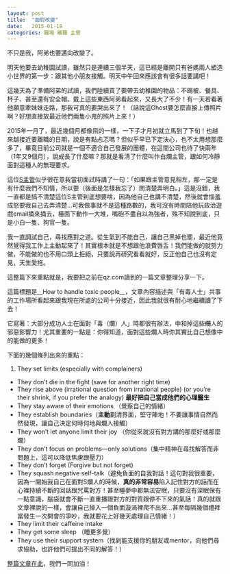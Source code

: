 ```yaml
---
layout: post
title:  "面對改變"
date:   2015-01-18
categories: 職場 離職 主管
---
```


不只是我，阿弟也要邁向改變了。

明天他要去幼稚園試讀，雖然只是連續三個半天，這已經是離開只有爸媽兩人塑造小世界的第一步：跟其他小朋友接觸。明天中午回來應該會有很多話要講吧！

這幾天為了準備阿弟的試讀，我們陸續買了要帶去幼稚園的物品：不踢被、餐具、杯子、甚至還有安全帽。戴上這些東西阿弟看起來，又長大了不少！有一天若看著他願意牽妹妹走路，那我可真的要哭出來了！（話說這Ghost要怎麼直接上傳照片啊？好想直接放最近他們兩隻小鬼的照片上來！）

2015年一月了，最近幾個月都像飛的一樣，一下子才月初就立馬到了下旬！也越來越接近要離職的日期，說是有點忐忑嗎？但似乎早已下定決心，也不太用想那麼多了，畢竟目前公司就是一個不適合自己發展的團體，在這間公司也待了快兩年（1年又9個月），說成長了什麼嘛？那就是看清了什麼叫作白爛主管，跟如何冷靜面對這種人的無理要求。

這位[S主管](https://www.linkedin.com/in/simon-lu-24538b5b/)似乎很在意我當初面試時講了一句：「如果跟主管意見相左，那一定是有什麼我們不知情，所以要（後面是怎樣我忘了）問清楚弄明白。」這是沒錯，我一直都是搞不清楚這位S主管到底想要啥，因為他自己也講不清楚，然後就會惱羞成怒要我自己去弄清楚...可我做事就不是這種路數的，我可沒有時間陪他玩政治遊戲email捅來捅去，檯面下動作一大堆，嘴砲不盡自以為強者，殊不知說到底，只是小白一隻、狗官一隻。

我一直調試自己，尋找應對之道。從生氣到不能自己，讓自己黑掉也罷，最近他竟然覺得我工作上主動起來了！其實根本就是不想跟他浪費唇舌！我們能做的就努力做，不能做的也不用口頭上拒絕，只要說再研究看看就好，反正他自己也沒有定見，天生愛拖。

這整篇下來重點就是，我要把之前在qz.com讀到的一篇文章整理分享一下。

這篇標題是__How to handle toxic people__，文章內容描述與「有毒人士」共事的工作場所看起來跟我現在所處的公司十分接近，因此我就很有耐心地繼續讀了下去！

它寫著：大部分成功人士在面對「毒（爛）人」時都很有辦法，中和掉這些~~爛~~人的邪惡影響力！尤其重要的一點是：你得知道，面對這些爛人時你其實比自己想像中的能做的更多！

下面的幾個條列出來的重點：

1. They set limits (especially with complainers)
- They don’t die in the fight (save for another right time)
- They rise above (irrational question from irrational people) (or you’re their shrink, if you prefer the analogy) **最好把自己當成他們的心理醫生**
- They stay aware of their emotions （覺察自己的情緒）
- They establish boundaries（**主動**劃清界面，堅守陣地！不要讓事情自然而然發現，讓自己決定何時何地與爛人接觸）
- They won’t let anyone limit their joy （你從來就沒有對方講的那麼好或那麼爛）
- They don’t focus on problems—only solutions（集中精神在尋找解答而非問題上，這可以降低焦慮跟壓力）
- They don’t forget (Forgive but not forget)
- They squash negative self-talk（避免負面的自我對話！這句對我很重要，因為一開始我自己在面對S爛人的時候，**真的非常容易**陷入記住對方的話而在心裡持續不斷的回話跟咒罵對方！甚至睡夢中都無法安眠，只要沒有深眠保有一點意識，腦袋就會不斷一直重播跟對方的對質跟停不下來的氣話！真的就跟文章裡說的一樣，會讓自己掉入一個負面漩渦裡爬不出來...甚至每隔幾個禮拜當發生一次開會的爭吵，我就要花上好幾天處理自己情緒！）
- They limit their caffeine intake
- They get some sleep （睡更多覺）
- They use their support system（找到能支援你的朋友或mentor，向他們尋求協助，也許他們可提出不同的解答！）

[整篇文章在此](http://qz.com/285758)，我們一同加油！
